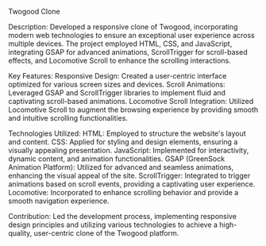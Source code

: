 Twogood Clone

Description: 
Developed a responsive clone of Twogood, incorporating modern web technologies to ensure an exceptional user experience across multiple devices. The project employed HTML, CSS, and JavaScript, integrating GSAP for advanced animations, ScrollTrigger for scroll-based effects, and Locomotive Scroll to enhance the scrolling interactions.

Key Features:
Responsive Design: Created a user-centric interface optimized for various screen sizes and devices.
Scroll Animations: Leveraged GSAP and ScrollTrigger libraries to implement fluid and captivating scroll-based animations.
Locomotive Scroll Integration: Utilized Locomotive Scroll to augment the browsing experience by providing smooth and intuitive scrolling functionalities.

Technologies Utilized:
HTML: Employed to structure the website's layout and content.
CSS: Applied for styling and design elements, ensuring a visually appealing presentation.
JavaScript: Implemented for interactivity, dynamic content, and animation functionalities.
GSAP (GreenSock Animation Platform): Utilized for advanced and seamless animations, enhancing the visual appeal of the site.
ScrollTrigger: Integrated to trigger animations based on scroll events, providing a captivating user experience.
Locomotive: Incorporated to enhance scrolling behavior and provide a smooth navigation experience.

Contribution:
Led the development process, implementing responsive design principles and utilizing various technologies to achieve a high-quality, user-centric clone of the Twogood platform.

